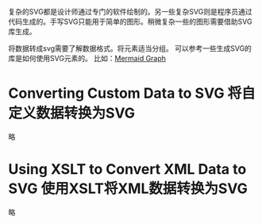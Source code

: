 复杂的SVG都是设计师通过专门的软件绘制的。另一些复杂SVG则是程序员通过代码生成的。手写SVG只能用于简单的图形。稍微复杂一些的图形需要借助SVG库生成。

将数据转成svg需要了解数据格式。将元素适当分组。
可以参考一些生成SVG的库是如何使用SVG元素的。
比如：[Mermaid Graph](https://github.com/mermaid-js/mermaid)

# Converting Custom Data to SVG 将自定义数据转换为SVG
略
# Using XSLT to Convert XML Data to SVG 使用XSLT将XML数据转换为SVG
略